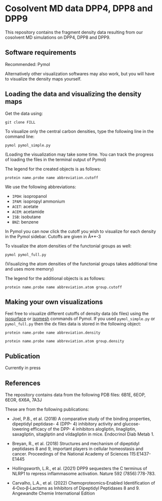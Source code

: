 # Cosolvent MD data DPP4, DPP8 and DPP9

This repository contains the fragment density data resulting from our cosolvent MD simulations on DPP4, DPP8 and DPP9.

## Software requirements

Recommended: Pymol

Alternatively other visualization softwares may also work, but you will have to visualize the density maps yourself.

## Loading the data and visualizing the density maps

Get the data using:

```
git clone FILL
```

To visualize only the central carbon densities, type the following line in the command line:

```
pymol pymol_simple.py
```

(Loading the visualization may take some time. You can track the progress of loading the files in the terminal output of Pymol)

The legend for the created objects is as follows:

`protein name.probe name abbreviation.cutoff `

We use the following abbreviations:

+ `IPOH`: isopropanol
+ `IPAM`: isopropyl ammonium
+ `ACET`: acetate
+ `ACEM`: acetamide
+ `ISB`: isobutane
+ `BNZ`: benzene

In Pymol you can now click the cutoff you wish to visualize for each density in the Pymol sidebar. Cutoffs are given in Å**-3

To visualize the atom densities of the functonial groups as well:

```
pymol pymol_full.py
```

(Visualizing the atom densities of the functonial groups takes additional time and uses more memory)

The legend for the additional objects is as follows:

`protein name.probe name abbreviation.atom group.cutoff `


## Making your own visualizations

Feel free to visualize different cutoffs of density data (dx files) using the [isosurface](https://pymolwiki.org/index.php/Isosurface) or [isomesh](https://pymolwiki.org/index.php/Isomesh) commands of Pymol. If you used `pymol_simple.py` or `pymol_full.py` then the dx files data is stored in the following object:

`protein name.probe name abbreviation.density`

`protein name.probe name abbreviation.atom group.density`

## Publication

Currently in press

## References

The repository contains data from the following PDB files: 6B1E, 6EOP, 6EOR, 6X6A, 7A3J

These are from the following publications:

* Joel, P.B., et al. (2018) A comparative study of the binding properties, dipeptidyl peptidase- 4 (DPP- 4) inhibitory activity and glucose- lowering efficacy of the DPP- 4 inhibitors alogliptin, linagliptin, saxagliptin, sitagliptin and vildagliptin in mice. Endocrinol Diab Metab 1.

* Breyan, R., et al. (2018) Structures and mechanism of dipeptidyl peptidases 8 and 9, important players in cellular homeostasis and cancer. Proceedings of the National Academy of Sciences 115:E1437-E1445

* Hollingsworth, L.R., et al. (2021) DPP9 sequesters the C terminus of NLRP1 to repress inflammasome activation. Nature 592 (7856):778-783.

* Carvalho, L.A., et al. (2022) Chemoproteomics‐Enabled Identification of 4‐Oxo‐β‐Lactams as Inhibitors of Dipeptidyl Peptidases 8 and 9. Angewandte Chemie International Edition